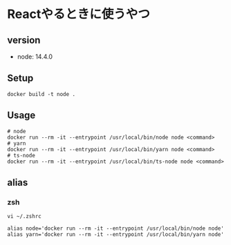 # Reactやるときに使うやつ

## version

- node: 14.4.0

## Setup

```shell
docker build -t node .
```

## Usage

```shell
# node
docker run --rm -it --entrypoint /usr/local/bin/node node <command>
# yarn
docker run --rm -it --entrypoint /usr/local/bin/yarn node <command>
# ts-node
docker run --rm -it --entrypoint /usr/local/bin/ts-node node <command>
```

## alias

### zsh

```
vi ~/.zshrc

alias node='docker run --rm -it --entrypoint /usr/local/bin/node node'
alias yarn='docker run --rm -it --entrypoint /usr/local/bin/yarn node'
```


